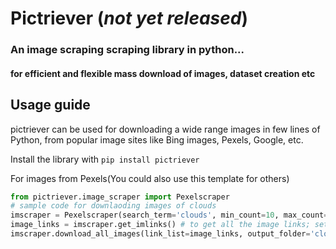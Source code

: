 # Pictriever (*not yet released*)
### An image scraping scraping library in python...
#### for efficient and flexible mass download of images, dataset creation etc

## Usage guide 
pictriever can be used for downloading a wide range images in few lines of Python, from popular image sites like Bing images, Pexels, Google, etc.

Install the library with 
`pip install pictriever`

For images from Pexels(You could also use this template for others)
```python
from pictriever.image_scraper import Pexelscraper
# sample code for downlaoding images of clouds
imscraper = Pexelscraper(search_term='clouds', min_count=10, max_count=100) # start scraper instance
image_links = imscraper.get_imlinks() # to get all the image links; set get_all_links=True
imscraper.download_all_images(link_list=image_links, output_folder='clouds', verbose=False) # set verbose to True if you want progress printing
